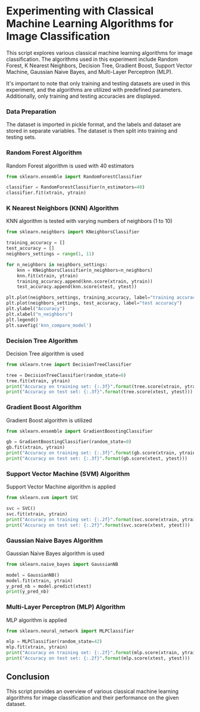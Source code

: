 
# Experimenting with Classical Machine Learning Algorithms for Image Classification

This script explores various classical machine learning algorithms for image classification. The algorithms used in this experiment include Random Forest, K Nearest Neighbors, Decision Tree, Gradient Boost, Support Vector Machine, Gaussian Naive Bayes, and Multi-Layer Perceptron (MLP). 

It's important to note that only training and testing datasets are used in this experiment, and the algorithms are utilized with predefined parameters. Additionally, only training and testing accuracies are displayed.

### Data Preparation

The dataset is imported in pickle format, and the labels and dataset are stored in separate variables. The dataset is then split into training and testing sets.

### Random Forest Algorithm

Random Forest algorithm is used with 40 estimators

```python
from sklearn.ensemble import RandomForestClassifier

classifier = RandomForestClassifier(n_estimators=40)
classifier.fit(xtrain, ytrain)
```
### K Nearest Neighbors (KNN) Algorithm

KNN algorithm is tested with varying numbers of neighbors (1 to 10)

```python
from sklearn.neighbors import KNeighborsClassifier

training_accuracy = []
test_accuracy = []
neighbors_settings = range(1, 11)

for n_neighbors in neighbors_settings:
    knn = KNeighborsClassifier(n_neighbors=n_neighbors)
    knn.fit(xtrain, ytrain)
    training_accuracy.append(knn.score(xtrain, ytrain))
    test_accuracy.append(knn.score(xtest, ytest))

plt.plot(neighbors_settings, training_accuracy, label="training accuracy")
plt.plot(neighbors_settings, test_accuracy, label="test accuracy")
plt.ylabel("Accuracy")
plt.xlabel("n_neighbors")
plt.legend()
plt.savefig('knn_compare_model')
```

### Decision Tree Algorithm

Decision Tree algorithm is used

```python
from sklearn.tree import DecisionTreeClassifier

tree = DecisionTreeClassifier(random_state=0)
tree.fit(xtrain, ytrain)
print("Accuracy on training set: {:.3f}".format(tree.score(xtrain, ytrain)))
print("Accuracy on test set: {:.3f}".format(tree.score(xtest, ytest)))
```

### Gradient Boost Algorithm

Gradient Boost algorithm is utilized

```python
from sklearn.ensemble import GradientBoostingClassifier

gb = GradientBoostingClassifier(random_state=0)
gb.fit(xtrain, ytrain)
print("Accuracy on training set: {:.3f}".format(gb.score(xtrain, ytrain)))
print("Accuracy on test set: {:.3f}".format(gb.score(xtest, ytest)))
```

### Support Vector Machine (SVM) Algorithm

Support Vector Machine algorithm is applied

```python
from sklearn.svm import SVC

svc = SVC()
svc.fit(xtrain, ytrain)
print("Accuracy on training set: {:.2f}".format(svc.score(xtrain, ytrain)))
print("Accuracy on test set: {:.2f}".format(svc.score(xtest, ytest)))
```

### Gaussian Naive Bayes Algorithm

Gaussian Naive Bayes algorithm is used

```python
from sklearn.naive_bayes import GaussianNB

model = GaussianNB()
model.fit(xtrain, ytrain)
y_pred_nb = model.predict(xtest)
print(y_pred_nb)
```

### Multi-Layer Perceptron (MLP) Algorithm

MLP algorithm is applied

```python
from sklearn.neural_network import MLPClassifier

mlp = MLPClassifier(random_state=42)
mlp.fit(xtrain, ytrain)
print("Accuracy on training set: {:.2f}".format(mlp.score(xtrain, ytrain)))
print("Accuracy on test set: {:.2f}".format(mlp.score(xtest, ytest)))
```

## Conclusion
This script provides an overview of various classical machine learning algorithms for image classification and their performance on the given dataset.

